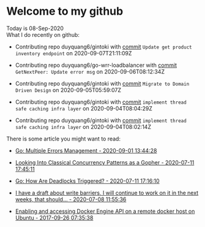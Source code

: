 # Welcome to my github 
Today is 08-Sep-2020\
What I do recently on github:

 - Contributing repo duyquang6/gintoki with [commit](https://github.com/duyquang6/gintoki/commit/9135c55bc0bf7d2ce7002c73c5203f6a46e29aa9) `Update get product inventory endpoint` on  2020-09-07T21:11:09Z

 - Contributing repo duyquang6/go-wrr-loadbalancer with [commit](https://github.com/duyquang6/go-wrr-loadbalancer/commit/1c37b442f88bddc9dde6232eec9e93453bb42bb1) `GetNextPeer: Update error msg` on  2020-09-06T08:12:34Z

 - Contributing repo duyquang6/gintoki with [commit](https://github.com/duyquang6/gintoki/commit/8f43f8d609198729fe53b9f6a19698ea8fac820e) `Migrate to Domain Driven Design` on  2020-09-05T05:59:07Z

 - Contributing repo duyquang6/gintoki with [commit](https://github.com/duyquang6/gintoki/commit/b18c6b7b992b863abe0457c8d1597319168cc08e) `implement thread safe caching infra layer` on  2020-09-04T08:04:29Z

 - Contributing repo duyquang6/gintoki with [commit](https://github.com/duyquang6/gintoki/commit/7397a10ba88b104e24cfe5f267c7a9c60fde0900) `implement thread safe caching infra layer` on  2020-09-04T08:02:14Z

There is some article you might want to read:

 - [Go: Multiple Errors Management - 2020-09-01 13:44:28](https://medium.com/a-journey-with-go/go-multiple-errors-management-a67477628cf1?source=rss-f26b90a8ca4b------2)

 - [Looking Into Classical Concurrency Patterns as a Gopher - 2020-07-11 17:45:11](https://medium.com/swlh/looking-into-classical-concurrency-patterns-as-a-gopher-be32be3b2690?source=rss-1a65837801e2------2)

 - [Go: How Are Deadlocks Triggered? - 2020-07-11 17:16:10](https://medium.com/a-journey-with-go/go-how-are-deadlocks-triggered-2305504ac019?source=rss-f26b90a8ca4b------2)

 - [I have a draft about write barriers, I will continue to work on it in the next weeks, that should… - 2020-07-08 11:55:36](https://medium.com/@blanchon.vincent/i-have-a-draft-about-write-barriers-i-will-continue-to-work-on-it-in-the-next-weeks-that-should-78e6030f4426?source=rss-f26b90a8ca4b------2)

 - [Enabling and accessing Docker Engine API on a remote docker host on Ubuntu - 2017-09-26 07:35:38](https://medium.com/@sudarakayasindu/enabling-and-accessing-docker-engine-api-on-a-remote-docker-host-on-ubuntu-16-04-2c15f55f5d39?source=rss-1a65837801e2------2)
